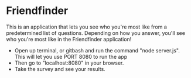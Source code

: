 # Friendfinder

This is an application that lets you see who you're most like from a predetermined list of questions. Depending on how you answer, you'll see who you're most like in the Friendfinder application!

* Open up terminal, or gitbash and run the command "node server.js". This will let you use PORT 8080 to run the app
* Then go to "localhost:8080" in your browser.
* Take the survey and see your results.